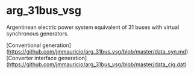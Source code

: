 # arg_31bus_vsg
Argentinean electric power system equivalent of 31 buses with virtual synchronous generators.


[Conventional generation] (https://github.com/jmmauricio/arg_31bus_vsg/blob/master/data_syn.md)
[Converter interface generation] (https://github.com/jmmauricio/arg_31bus_vsg/blob/master/data_cig.dat)
